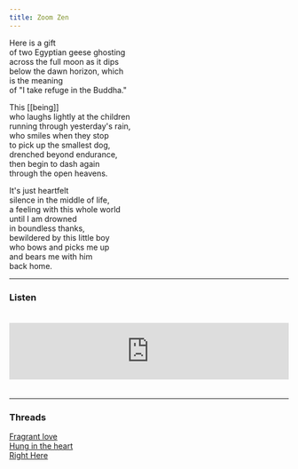 ```yaml
---
title: Zoom Zen
---
```


Here is a gift  
of two Egyptian geese ghosting  
across the full moon as it dips  
below the dawn horizon, which  
is the meaning  
of "I take refuge in the Buddha."  
  
This [[being]]  
who laughs lightly at the children    
running through yesterday's rain,  
who smiles when they stop  
to pick up the smallest dog,   
drenched beyond endurance,  
then begin to dash again  
through the open heavens.   
  
It's just heartfelt  
silence in the middle of life,  
a feeling with this whole world  
until I am drowned  
in boundless thanks,  
bewildered by this little boy  
who bows and picks me up  
and bears me with him  
back home.    

---  

### Listen

<iframe src="https://anchor.fm/andy-tudhope/embed/episodes/Zoom-Zen-enujts" height="102px" width="100%" style="margin: 20px 0px;" frameborder="0" scrolling="no"></iframe>

---  

### Threads  

<a href="https://thebluebook.co.za/canto-iv/dream.html" target="_blank">Fragrant love</a><br/>
<a href="https://living.thebluebook.co.za/responsibility/sadratu_l_muntaha.html" target="_blank">Hung in the heart</a><br/>
<a href="https://dyeing.thebluebook.co.za/?stackedPages=%2Fhere" target="_blank">Right Here</a><br/>
